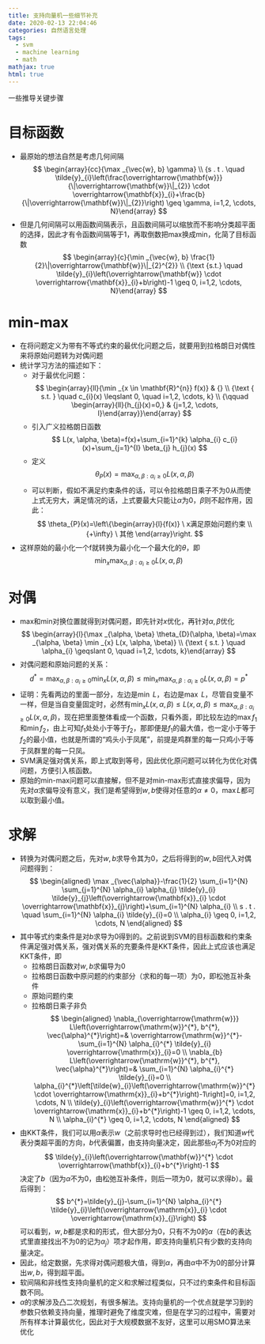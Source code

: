 ```yaml
---
title: 支持向量机一些细节补充
date: 2020-02-13 22:04:46
categories: 自然语言处理
tags:
  - svm
  - machine learning
  -	math
mathjax: true
html: true
---
```


一些推导关键步骤

<!--more-->

# 目标函数
-	最原始的想法自然是考虑几何间隔
$$
\begin{array}{cc}{\max _{\vec{w}, b} \gamma} \\ {s . t . \quad \tilde{y}_{i}\left(\frac{\overrightarrow{\mathbf{w}}}{\|\overrightarrow{\mathbf{w}}\|_{2}} \cdot \overrightarrow{\mathbf{x}}_{i}+\frac{b}{\|\overrightarrow{\mathbf{w}}\|_{2}}\right) \geq \gamma, i=1,2, \cdots, N}\end{array}
$$
-	但是几何间隔可以用函数间隔表示，且函数间隔可以缩放而不影响分类超平面的选择，因此才有令函数间隔等于1，再取倒数把max换成min，化简了目标函数
$$
\begin{array}{c}{\min _{\vec{w}, b} \frac{1}{2}\|\overrightarrow{\mathbf{w}}\|_{2}^{2}} \\ {\text {s.t.} \quad \tilde{y}_{i}\left(\overrightarrow{\mathbf{w}} \cdot \overrightarrow{\mathbf{x}}_{i}+b\right)-1 \geq 0, i=1,2, \cdots, N}\end{array}
$$

# min-max
-	在将问题定义为带有不等式约束的最优化问题之后，就要用到拉格朗日对偶性来将原始问题转为对偶问题
-	统计学习方法的描述如下：
	-	对于最优化问题：
	$$
	\begin{array}{ll}{\min _{x \in \mathbf{R}^{n}} f(x)} & {} \\ {\text { s.t. } \quad c_{i}(x) \leqslant 0, \quad i=1,2, \cdots, k} \\ {\qquad \begin{array}{ll}{h_{j}(x)=0,} & {j=1,2, \cdots, l}\end{array}}\end{array}
	$$
	-	引入广义拉格朗日函数
	$$
	L(x, \alpha, \beta)=f(x)+\sum_{i=1}^{k} \alpha_{i} c_{i}(x)+\sum_{j=1}^{I} \beta_{j} h_{j}(x)
	$$
	-	定义
	$$
	\theta_{P}(x)=\max _{\alpha, \beta: \alpha_{i} \geqslant 0} L(x, \alpha, \beta)
	$$
	-	可以判断，假如不满足约束条件的话，可以令拉格朗日乘子不为0从而使上式无穷大，满足情况的话，上式要最大只能让$\alpha$为0，$\beta$则不起作用，因此：
	$$
	\theta_{P}(x)=\left\{\begin{array}{l}{f(x)} \ x满足原始问题约束 \\ {+\infty} \ 其他 \end{array}\right.
	$$
-	这样原始的最小化一个f就转换为最小化一个最大化的$\theta$，即
	$$
	\min _{x} \max _{\alpha, \beta: \alpha_{i} \geqslant 0} L(x, \alpha, \beta)
	$$

# 对偶
-	max和min对换位置就得到对偶问题，即先针对$x$优化，再针对$\alpha,\beta$优化
	$$
	\begin{array}{l}{\max _{\alpha, \beta} \theta_{D}(\alpha, \beta)=\max _{\alpha, \beta} \min _{x} L(x, \alpha, \beta)} \\ {\text { s.t. } \quad \alpha_{i} \geqslant 0, \quad i=1,2, \cdots, k}\end{array}
	$$
-	对偶问题和原始问题的关系：
	$$
	d^{*}=\max _{\alpha, \beta: \alpha_{i} \geqslant 0} \min _{x} L(x, \alpha, \beta) \leqslant \min _{x} \max _{\alpha, \beta: \alpha_{i} \geqslant 0} L(x, \alpha, \beta)=p^{*}
	$$
-	证明：先看两边的里面一部分，左边是$\min \ L$，右边是$\max \ L$，尽管自变量不一样，但是当自变量固定时，必然有$\min _{x} L(x, \alpha, \beta) \leqslant L(x, \alpha, \beta) \leqslant \max _{\alpha, \beta: \alpha_{i} \geqslant 0} L(x, \alpha, \beta)$，现在把里面整体看成一个函数，只看外面，即比较左边的$\max f_1$和$\min f_2$，由上可知$f_1$处处小于等于$f_2$，那即便是$f_1$的最大值，也一定小于等于$f_2$的最小值，也就是所谓的“鸡头小于凤尾”，前提是鸡群里的每一只鸡小于等于凤群里的每一只凤。
-	SVM满足强对偶关系，即上式取到等号，因此优化原问题可以转化为优化对偶问题，方便引入核函数。
-	原始的min-max问题可以直接解，但不是对min-max形式直接求偏导，因为先对$\alpha$求偏导没有意义，我们是希望得到$w,b$使得对任意的$\alpha \neq 0$，$\max L$都可以取到最小值。

# 求解
-	转换为对偶问题之后，先对$w,b$求导令其为0，之后将得到的$w,b$回代入对偶问题得到：
$$
\begin{aligned} \max _{\vec{\alpha}}-\frac{1}{2} \sum_{i=1}^{N} \sum_{j=1}^{N} \alpha_{i} \alpha_{j} \tilde{y}_{i} \tilde{y}_{j}\left(\overrightarrow{\mathbf{x}}_{i} \cdot \overrightarrow{\mathbf{x}}_{j}\right)+\sum_{i=1}^{N} \alpha_{i} \\ s . t . \quad \sum_{i=1}^{N} \alpha_{i} \tilde{y}_{i}=0 \\ \alpha_{i} \geq 0, i=1,2, \cdots, N \end{aligned}
$$
-	其中等式约束条件是对$b$求导为0得到的。之前说到SVM的目标函数和约束条件满足强对偶关系，强对偶关系的充要条件是KKT条件，因此上式应该也满足KKT条件，即
	-	拉格朗日函数对$w,b$求偏导为0
	-	拉格朗日函数中原问题的约束部分（求和的每一项）为0，即松弛互补条件
	-	原始问题约束
	-	拉格朗日乘子非负
	$$
	\begin{aligned} \nabla_{\overrightarrow{\mathrm{w}}} L\left(\overrightarrow{\mathrm{w}}^{*}, b^{*}, \vec{\alpha}^{*}\right)=& \overrightarrow{\mathrm{w}}^{*}-\sum_{i=1}^{N} \alpha_{i}^{*} \tilde{y}_{i} \overrightarrow{\mathrm{x}}_{i}=0 \\ \nabla_{b} L\left(\overrightarrow{\mathrm{w}}^{*}, b^{*}, \vec{\alpha}^{*}\right)=& \sum_{i=1}^{N} \alpha_{i}^{*} \tilde{y}_{i}=0 \\ \alpha_{i}^{*}\left[\tilde{w}_{i}\left(\overrightarrow{\mathrm{w}}^{*} \cdot \overrightarrow{\mathrm{x}}_{i}+b^{*}\right)-1\right]=0, i=1,2, \cdots, N \\ \tilde{y}_{i}\left(\overrightarrow{\mathrm{w}}^{*} \cdot \overrightarrow{\mathrm{x}}_{i}+b^{*}\right)-1 \geq 0, i=1,2, \cdots, N \\ \alpha_{i}^{*} \geq 0, i=1,2, \cdots, N \end{aligned}
	$$
-	由KKT条件，我们可以用$\alpha$表示$w$（之前求导时也已经得到过），我们知道$w$代表分类超平面的方向，$b$代表偏置，由支持向量决定，因此那些$\alpha _j$不为0对应的
$$
\tilde{y}_{i}\left(\overrightarrow{\mathbf{w}}^{*} \cdot \overrightarrow{\mathbf{x}}_{i}+b^{*}\right)-1
$$
	决定了$b$（因为$\alpha$不为0，由松弛互补条件，则后一项为0，就可以求得$b$）。最后得到：
	$$
	b^{*}=\tilde{y}_{j}-\sum_{i=1}^{N} \alpha_{i}^{*} \tilde{y}_{i}\left(\overrightarrow{\mathrm{x}}_{i} \cdot \overrightarrow{\mathrm{x}}_{j}\right)
	$$
	可以看到，$w,b$都是求和的形式，但大部分为0，只有不为0的$\alpha$（在$b$的表达式里直接找出不为0的记为$\alpha _j$）项才起作用，即支持向量机只有少数的支持向量决定。
-	因此，给定数据，先求得对偶问题极大值，得到$\alpha$，再由$\alpha$中不为0的部分计算出$w,b$，得到超平面。
-	软间隔和非线性支持向量机的定义和求解过程类似，只不过约束条件和目标函数不同。
-	$\alpha$的求解涉及凸二次规划，有很多解法。支持向量机的一个优点就是学习到的参数只依赖支持向量，推理时避免了维度灾难，但是在学习的过程中，需要对所有样本计算最优化，因此对于大规模数据不友好，这里可以用SMO算法来优化


